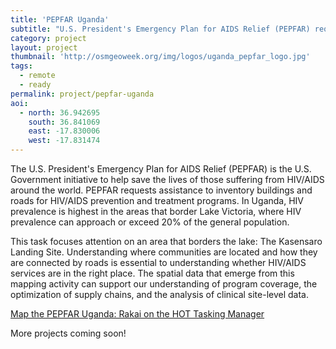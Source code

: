 ```yaml
---
title: 'PEPFAR Uganda' 
subtitle: "U.S. President's Emergency Plan for AIDS Relief (PEPFAR) requests assistance to inventory buildings and roads for HIV/AIDS prevention and treatment programs in Uganda"
category: project
layout: project
thumbnail: 'http://osmgeoweek.org/img/logos/uganda_pepfar_logo.jpg'
tags:
  - remote
  - ready
permalink: project/pepfar-uganda
aoi:
  - north: 36.942695
    south: 36.841069
    east: -17.830006
    west: -17.831474
---
```


The U.S. President's Emergency Plan for AIDS Relief (PEPFAR) is the U.S. Government initiative to help save the lives of those suffering from HIV/AIDS around the world. PEPFAR requests assistance to inventory buildings and roads for HIV/AIDS prevention and treatment programs. In Uganda, HIV prevalence is highest in the areas that border Lake Victoria, where HIV prevalence can approach or exceed 20% of the general population. 

This task focuses attention on an area that borders the lake: The Kasensaro Landing Site. Understanding where communities are located and how they are connected by roads is essential to understanding whether HIV/AIDS services are in the right place. The spatial data that emerge from this mapping activity can support our understanding of program coverage, the optimization of supply chains, and the analysis of clinical site-level data.

[Map the PEPFAR Uganda: Rakai on the HOT Tasking Manager](http://tasks.hotosm.org/project/2272)

More projects coming soon!
